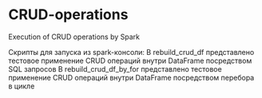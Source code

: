 # CRUD-operations
Execution of CRUD operations by Spark

Скрипты для запуска из spark-консоли:
В rebuild_crud_df представлено тестовое применение CRUD операций внутри DataFrame посредством SQL запросов
В rebuild_crud_df_by_for представлено тестовое применение CRUD операций внутри DataFrame посредством перебора в цикле
